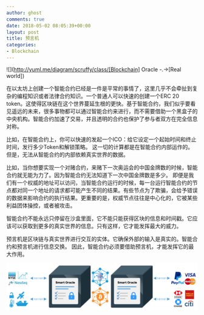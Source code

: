 ```yaml
---
author: ghost
comments: true
date: 2018-05-02 08:05:39+00:00
layout: post
title: 预言机
categories:
- Blockchain
---
```



![](http://yuml.me/diagram/scruffy/class/[Blockchain] Oracle -.->[Real world])

在以太坊上创建一个智能合约已经是一件是平常的事情了，这里几乎不会牵扯到复杂的编程知识或者法律合约知识。一个普通人可以快速的创建一个ERC 20 token。这使得区块链在这个世界蔓延生根的更快。基于智能合约，我们似乎要看见遥远的未来，很多事物都可以通过智能合约来进行，而不需要借助一个黑盒子的中央机构。智能合约加速了交易，并且透明的合约也保护了参与者双方在完全信息对称。

比如，在智能合约上，你可以快速的发起一个ICO：给它设定一个起始时间和终止时间，发行多少Token和解锁策略。
这一切的计算都是在智能合约内部运作的。但是，无法从智能合约的内部依赖真实世界的数据。

比如，当你想要实现一个对赌合约，来赌下一次奥运会的中国金牌数的时候，智能合约就无能为力了。因为智能合约无法知道下一次中国金牌数是多少。 即便是我们有一个权威的地址可以访问，当智能合约运行的时候，每一台运行智能合约的节点都对同一个地址的请求都可能产生不同的结果。有些节点为了欺骗，会给予错误的数据来影响合约的执行结果。更重要的是，权威节点往往是中心化的，它被某些利益团体操控，或者被攻击。


智能合约不能永远只停留在沙盒里面，它不能只能获得区块的信息和时间戳。它应该可以获取到更多的真实世界的信息。只有这样，它才能发挥最大的威力。

预言机是区块链与真实世界进行交互的实体。它确保外部的输入是真实的。智能合约和预言机进行信息交换。 因此，智能合约必须要借助预言机，才能发挥它的最大作用。


![](/assets/images/pics/oracle.png)
